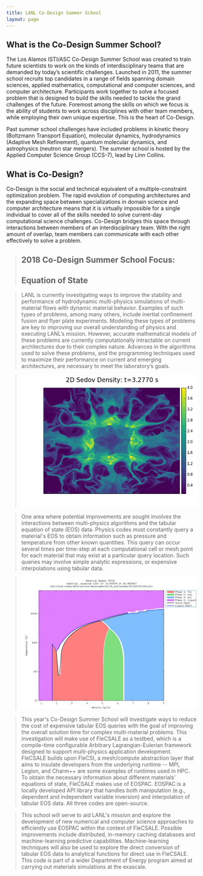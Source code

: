 ```yaml
---
title: LANL Co-Design Summer School
layout: page
---
```


## What is the Co-Design Summer School?

The Los Alamos ISTI/ASC Co-Design Summer School was created to train future scientists to work on the kinds of interdisciplinary teams that are demanded by today’s scientific challenges. Launched in 2011, the summer school recruits top candidates in a range of fields spanning domain sciences, applied mathematics, computational and computer sciences, and computer architecture. Participants work together to solve a focused problem that is designed to build the skills needed to tackle the grand challenges of the future. Foremost among the skills on which we focus is the ability of students to work across disciplines with other team members, while employing their own unique expertise. This is the heart of Co-Design.
 
 Past summer school challenges have included problems in kinetic theory (Boltzmann Transport Equation), molecular dynamics, hydrodynamics (Adaptive Mesh Refinement), quantum molecular dynamics, and astrophysics (neutron star mergers).  The summer school is hosted by the Applied Computer Science Group (CCS-7), lead by Linn Collins.

## What is Co-Design?
Co-Design is the social and technical equivalent of a multiple-constraint optimization problem.  The rapid evolution of computing architectures and the expanding space between specializations in domain science and computer architecture means that it is virtually impossible for a single individual to cover all of the skills needed to solve current-day computational science challenges.  Co-Design bridges this space through interactions between members of an interdisciplinary team.  With the right amount of overlap, team members can communicate with each other effectively to solve a problem.

> ## 2018 Co-Design Summer School Focus:
> ## Equation of State

>  LANL is currently investigating ways to improve the stability and performance of hydrodynamic multi-physics simulations of multi-material flows with dynamic material behavior.  Examples of such types of problems, among many others, include inertial confinement fusion and flyer plate experiments. Modeling these types of problems are key to improving our overall understanding of physics and executing LANL’s mission.  However, accurate mathematical models of these problems are currently computationally intractable on current architectures due to their complex nature. Advances in the algorithms used to solve these problems, and the programming techniques used to maximize their performance on current and emerging architectures, are necessary to meet the laboratory’s goals.

> ![](images/sed_nx1000.png)

> One area where potential improvements are sought involves the interactions between multi-physics algorithms and the tabular equation of state (EOS) data.  Physics codes must constantly query a material's EOS to obtain information such as pressure and temperature from other known quantities.  This query can occur several times per time-step at each computational cell or mesh point for each material that may exist at a particular query location.  Such queries may involve simple analytic expressions, or expensive interpolations using tabular data.

> ![](images/rtfilled.jpg)

> This year's Co-Design Summer School will investigate ways to reduce the cost of expensive tabular EOS queries with the goal of improving the overall solution time for complex multi-material problems.  This investigation will make use of FleCSALE as a testbed, which is a compile-time configurable Arbitrary Lagrangian-Eulerian framework designed to support multi-physics application development. FleCSALE builds upon FleCSI, a mesh/compute abstraction layer that aims to insulate developers from the underlying runtime -- MPI, Legion, and Charm++ are some examples of runtimes used in HPC.  To obtain the necessary information about different materials' equations of state, FleCSALE makes use of EOSPAC. EOSPAC is a locally developed API library that handles both manipulation (e.g., dependent and independent variable inversion) and interpolation of tabular EOS data.  All three codes are open-source.

> This school will serve to aid LANL's mission and explore the development of new numerical and computer science approaches to efficiently use EOSPAC within the context of FleCSALE. Possible improvements include distributed, in-memory caching databases and machine-learning predictive capabilities. Machine-learning techniques will also be used to explore the direct conversion of tabular EOS data to analytical functions for direct use in FleCSALE. This code is part of a wider Department of Energy program aimed at carrying out materials simulations at the exascale.
